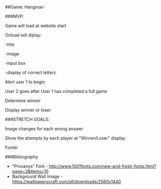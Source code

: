 ##Game: Hangman

###MVP: 

Game will load at website start

Onload will diplay:

-title

-image

-input box

-display of correct letters

Alert user 1 to begin

User 2 goes after User 1 has completed a full game

Determine winner

Display winner or loser 


###STRETCH GOALS:

Image changes for each wrong answer

Show the attempts by each player at "Winner/Loser" display

Footer 


###Bibliography

* "Proxanys" Font - http://www.1001fonts.com/new-and-fresh-fonts.html?page=2&items=10
* Background Wall Image - https://wallpaperscraft.com/all/downloads/2560x1440